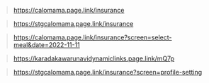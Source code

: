 >  https://calomama.page.link/insurance

>  https://stgcalomama.page.link/insurance

>  https://calomama.page.link/insurance?screen=select-meal&date=2022-11-11

> https://karadakawarunavidynamiclinks.page.link/mQ7p


> https://stgcalomama.page.link/insurance?screen=profile-setting
